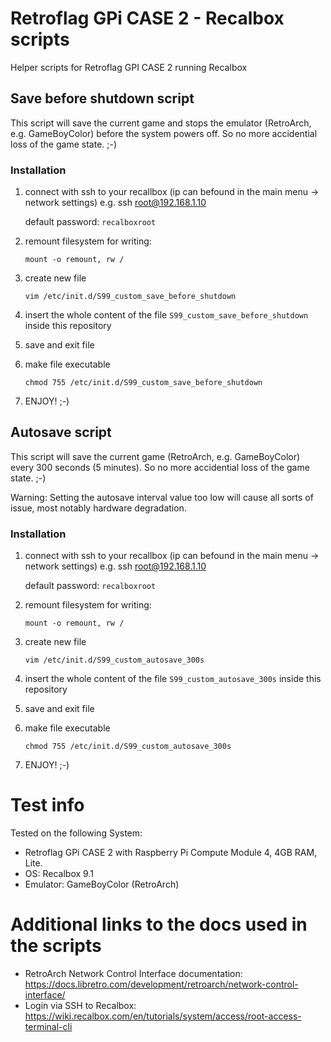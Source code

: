 # Retroflag GPi CASE 2 - Recalbox scripts
Helper scripts for Retroflag GPI CASE 2 running Recalbox

## Save before shutdown script
This script will save the current game and stops the emulator (RetroArch,  e.g. GameBoyColor) before the system powers off.
So no more accidential loss of the game state. ;-)
 
### Installation
1.  connect with ssh to your recallbox (ip can befound in the main menu -> network settings) e.g. ssh root@192.168.1.10
   
    default password: `recalboxroot` 

2. 	remount filesystem for writing:

	`mount -o remount, rw /`

3. 	create new file
   
	`vim /etc/init.d/S99_custom_save_before_shutdown`

4.	insert the whole content of the file `S99_custom_save_before_shutdown` inside this repository

5.	save and exit file

6. 	make file executable
    
	`chmod 755 /etc/init.d/S99_custom_save_before_shutdown`

7. ENJOY! ;-)

## Autosave script
This script will save the current game (RetroArch, e.g. GameBoyColor) every 300 seconds (5 minutes).
So no more accidential loss of the game state. ;-)

Warning: Setting the autosave interval value too low will cause all sorts of issue, most notably hardware degradation.
 
### Installation
1. 	connect with ssh to your recallbox (ip can befound in the main menu -> network settings) e.g. ssh root@192.168.1.10

   	default password: `recalboxroot` 

2. 	remount filesystem for writing:
	
     `mount -o remount, rw /`

3. 	create new file
	
     `vim /etc/init.d/S99_custom_autosave_300s`

4.	insert the whole content of the file `S99_custom_autosave_300s` inside this repository

5.	save and exit file

6. 	make file executable
	
     `chmod 755 /etc/init.d/S99_custom_autosave_300s`

7. 	ENJOY! ;-)

# Test info
Tested on the following System:
* Retroflag GPi CASE 2 with Raspberry Pi Compute Module 4, 4GB RAM, Lite.
* OS: Recalbox 9.1
* Emulator: GameBoyColor (RetroArch)


# Additional links to the docs used in the scripts
- RetroArch Network Control Interface documentation: https://docs.libretro.com/development/retroarch/network-control-interface/
- Login via SSH to Recalbox: https://wiki.recalbox.com/en/tutorials/system/access/root-access-terminal-cli
